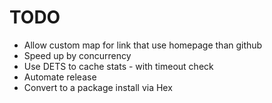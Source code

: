 # TODO
- Allow custom map for link that use homepage than github
- Speed up by concurrency
- Use DETS to cache stats - with timeout check
- Automate release
- Convert to a package install via Hex
